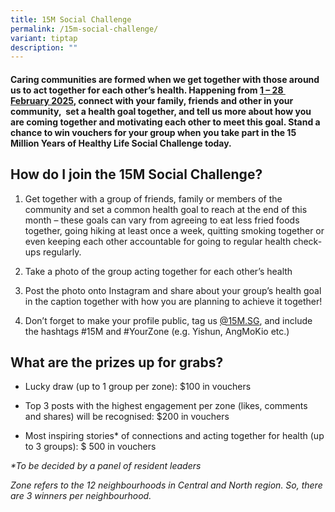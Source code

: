 ```yaml
---
title: 15M Social Challenge
permalink: /15m-social-challenge/
variant: tiptap
description: ""
---
```

<h4>Caring communities are formed when we get together with those around us to act together for each other’s health. Happening from <u>1 – 28&nbsp; February 2025</u>, connect with your family, friends and other in your community,&nbsp; set a health goal together, and tell us more about how you are coming together and motivating each other to meet this goal. Stand a chance to win vouchers for your group when you take part in the 15 Million Years of Healthy Life Social Challenge today.</h4>
<h2>How do I join the 15M Social Challenge?</h2>
<ol data-tight="true" class="tight">
<li>
<p>Get together with a group of friends, family or members of the community
and set a common health goal to reach at the end of this month – these
goals can vary from agreeing to eat less fried foods together, going hiking
at least once a week, quitting smoking together or even keeping each other
accountable for going to regular health check-ups regularly.</p>
</li>
<li>
<p>Take a photo of the group acting together for each other’s health</p>
</li>
<li>
<p>Post the photo onto Instagram and share about your group’s health goal
in the caption together with how you are planning to achieve it together!</p>
</li>
<li>
<p>Don’t forget to make your profile public, tag us <a href="www.instagram.com/15m.sg" rel="noopener nofollow" target="_blank">@15M.SG</a>, and include the hashtags #15M
and #YourZone (e.g. Yishun, AngMoKio etc.)</p>
</li>
</ol>
<p></p>
<h2>What are the prizes up for grabs?</h2>
<ul data-tight="true" class="tight">
<li>
<p>Lucky draw (up to 1 group per zone): $100 in vouchers</p>
</li>
<li>
<p>Top 3 posts with the highest engagement per zone (likes, comments and
shares) will be recognised: $200 in vouchers</p>
</li>
<li>
<p>Most inspiring stories* of connections and acting together for health
(up to 3 groups): $ 500 in vouchers</p>
</li>
</ul>
<p><em>*To be decided by a panel of resident leaders</em>
</p>
<p><em>Zone refers to the 12 neighbourhoods in Central and North region. So, there are 3 winners per neighbourhood.</em>
</p>